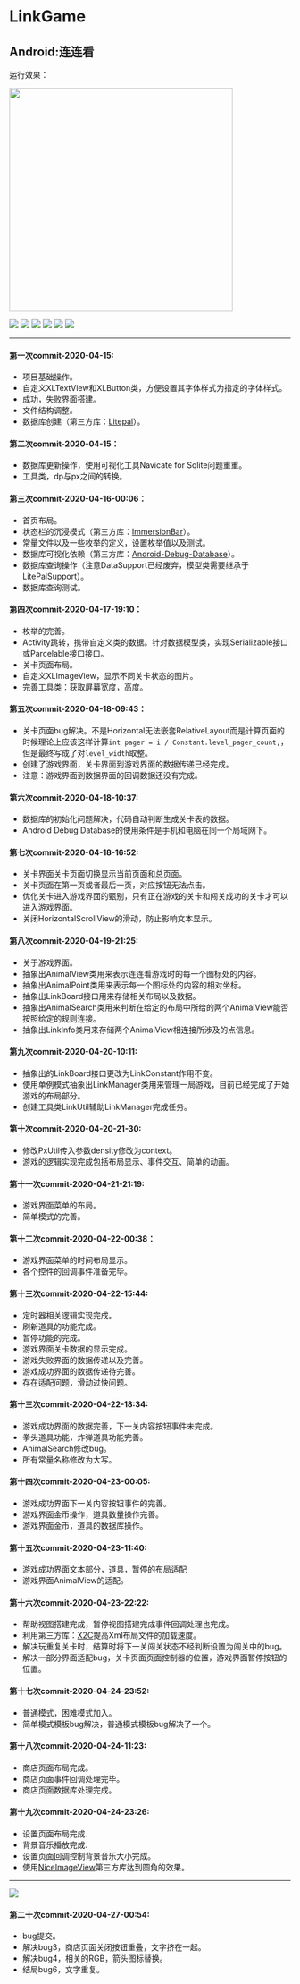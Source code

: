 # LinkGame
## Android:连连看

运行效果：

<img src="https://github.com/xiaoshitounen/LinkGame/blob/master/xiaoguo_picture/setting.png" width="400" />

![](https://github.com/xiaoshitounen/LinkGame/blob/master/xiaoguo_picture/setting.png)
![](https://github.com/xiaoshitounen/LinkGame/blob/master/xiaoguo_picture/help.png)
![](https://github.com/xiaoshitounen/LinkGame/blob/master/xiaoguo_picture/store.png)
![](https://github.com/xiaoshitounen/LinkGame/blob/master/xiaoguo_picture/level.png)
![](https://github.com/xiaoshitounen/LinkGame/blob/master/xiaoguo_picture/game.png)
![](https://github.com/xiaoshitounen/LinkGame/blob/master/xiaoguo_picture/stop.png)

***


#### 第一次commit-2020-04-15:
- 项目基础操作。
- 自定义XLTextView和XLButton类，方便设置其字体样式为指定的字体样式。
- 成功，失败界面搭建。
- 文件结构调整。
- 数据库创建（第三方库：[Litepal](https://github.com/LitePalFramework/LitePal)）。

#### 第二次commit-2020-04-15：
- 数据库更新操作，使用可视化工具Navicate for Sqlite问题重重。
- 工具类，dp与px之间的转换。

#### 第三次commit-2020-04-16-00:06：
- 首页布局。
- 状态栏的沉浸模式（第三方库：[ImmersionBar](https://github.com/gyf-dev/ImmersionBar)）。
- 常量文件以及一些枚举的定义，设置枚举值以及测试。
- 数据库可视化依赖（第三方库：[Android-Debug-Database](https://github.com/amitshekhariitbhu/Android-Debug-Database)）。
- 数据库查询操作（注意DataSupport已经废弃，模型类需要继承于LitePalSupport）。
- 数据库查询测试。

#### 第四次commit-2020-04-17-19:10：
- 枚举的完善。
- Activity跳转，携带自定义类的数据。针对数据模型类，实现Serializable接口或Parcelable接口接口。
- 关卡页面布局。
- 自定义XLImageView，显示不同关卡状态的图片。
- 完善工具类：获取屏幕宽度，高度。

#### 第五次commit-2020-04-18-09:43：
- 关卡页面bug解决。不是Horizontal无法嵌套RelativeLayout而是计算页面的时候理论上应该这样计算`int pager = i / Constant.level_pager_count;`，但是最终写成了对`level_width`取整。
- 创建了游戏界面，关卡界面到游戏界面的数据传递已经完成。
- 注意：游戏界面到数据界面的回调数据还没有完成。

#### 第六次commit-2020-04-18-10:37:
- 数据库的初始化问题解决，代码自动判断生成关卡表的数据。
- Android Debug Database的使用条件是手机和电脑在同一个局域网下。

#### 第七次commit-2020-04-18-16:52:
- 关卡界面关卡页面切换显示当前页面和总页面。
- 关卡页面在第一页或者最后一页，对应按钮无法点击。
- 优化关卡进入游戏界面的甄别，只有正在游戏的关卡和闯关成功的关卡才可以进入游戏界面。
- 关闭HorizontalScrollView的滑动，防止影响文本显示。

#### 第八次commit-2020-04-19-21:25:
- 关于游戏界面。
- 抽象出AnimalView类用来表示连连看游戏时的每一个图标处的内容。
- 抽象出AnimalPoint类用来表示每一个图标处的内容的相对坐标。
- 抽象出LinkBoard接口用来存储相关布局以及数据。
- 抽象出AnimalSearch类用来判断在给定的布局中所给的两个AnimalView能否按照给定的规则连接。
- 抽象出LinkInfo类用来存储两个AnimalView相连接所涉及的点信息。

#### 第九次commit-2020-04-20-10:11:
- 抽象出的LinkBoard接口更改为LinkConstant作用不变。
- 使用单例模式抽象出LinkManager类用来管理一局游戏，目前已经完成了开始游戏的布局部分。
- 创建工具类LinkUtil辅助LinkManager完成任务。

#### 第十次commit-2020-04-20-21-30:
- 修改PxUtil传入参数density修改为context。
- 游戏的逻辑实现完成包括布局显示、事件交互、简单的动画。

#### 第十一次commit-2020-04-21-21:19:
- 游戏界面菜单的布局。
- 简单模式的完善。

#### 第十二次commit-2020-04-22-00:38：
- 游戏界面菜单的时间布局显示。
- 各个控件的回调事件准备完毕。

#### 第十三次commit-2020-04-22-15:44:
- 定时器相关逻辑实现完成。
- 刷新道具的功能完成。
- 暂停功能的完成。
- 游戏界面关卡数据的显示完成。
- 游戏失败界面的数据传递以及完善。
- 游戏成功界面的数据传递待完善。
- 存在适配问题，滑动过快问题。

#### 第十三次commit-2020-04-22-18:34:
- 游戏成功界面的数据完善，下一关内容按钮事件未完成。
- 拳头道具功能，炸弹道具功能完善。
- AnimalSearch修改bug。
- 所有常量名称修改为大写。

#### 第十四次commit-2020-04-23-00:05:
- 游戏成功界面下一关内容按钮事件的完善。
- 游戏界面金币操作，道具数量操作完善。
- 游戏界面金币，道具的数据库操作。

#### 第十五次commit-2020-04-23-11:40:
- 游戏成功界面文本部分，道具，暂停的布局适配
- 游戏界面AnimalView的适配。

#### 第十六次commit-2020-04-23-22:22:
- 帮助视图搭建完成，暂停视图搭建完成事件回调处理也完成。
- 利用第三方库：[X2C](https://github.com/iReaderAndroid/X2C)提高Xml布局文件的加载速度。
- 解决玩重复关卡时，结算时将下一关闯关状态不经判断设置为闯关中的bug。
- 解决一部分界面适配bug，关卡页面页面控制器的位置，游戏界面暂停按钮的位置。

#### 第十七次commit-2020-04-24-23:52:
- 普通模式，困难模式加入。
- 简单模式模板bug解决，普通模式模板bug解决了一个。

#### 第十八次commit-2020-04-24-11:23:
- 商店页面布局完成。
- 商店页面事件回调处理完毕。
- 商店页面数据库处理完成。

#### 第十九次commit-2020-04-24-23:26:
- 设置页面布局完成.
- 背景音乐播放完成.
- 设置页面回调控制背景音乐大小完成。
- 使用[NiceImageView](https://github.com/SheHuan/NiceImageView)第三方库达到圆角的效果。


***

![](https://github.com/xiaoshitounen/LinkGame/blob/master/xiaoguo_picture/bug%E4%BF%AE%E6%94%B9.jpg)

#### 第二十次commit-2020-04-27-00:54:
- bug提交。
- 解决bug3，商店页面关闭按钮重叠，文字挤在一起。
- 解决bug4，相关的RGB，箭头图标替换。
- 结局bug6，文字重复。
